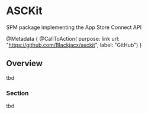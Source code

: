 # ASCKit

SPM package implementing the App Store Connect API

@Metadata {
    @CallToAction(
                  purpose: link
                  url: "https://github.com/Blackjacx/asckit",
                  label: "GitHub")
}

## Overview

tbd

### Section

tbd
